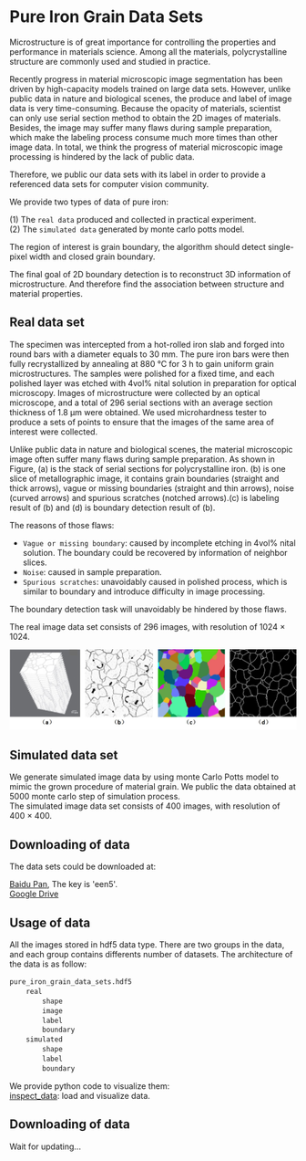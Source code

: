# Pure Iron Grain Data Sets
Microstructure is of great importance for controlling the properties and performance in materials science. Among all the materials, polycrystalline structure are commonly used and studied in practice.

Recently progress in material microscopic image segmentation has been driven by high-capacity models trained on large data sets. However, unlike public data in nature and biological scenes, the produce and label of image data is very time-consuming. Because the opacity of materials, scientist can only use serial section method to obtain the 2D images of materials. Besides, the image may suffer many flaws during sample preparation, which make the labeling process consume much more times than other image data. In total, we think the progress of material microscopic image processing is hindered by the lack of public data.

Therefore, we public our data sets with its label in order to provide a referenced data sets for computer vision community.

We provide two types of data of pure iron:

(1) The `real data` produced and collected in practical experiment.  
(2) The `simulated data` generated by monte carlo potts model.

The region of interest is grain boundary, the algorithm should detect single-pixel width and closed grain boundary.

The final goal of 2D boundary detection is to reconstruct 3D information of microstructure. And therefore find the association between structure and material properties.  

## Real data set

The specimen was intercepted from a hot-rolled iron slab and forged into round bars with a diameter equals to 30 mm. The pure iron bars were then fully recrystallized by annealing at 880 °C for 3 h to gain uniform grain microstructures. The samples were polished for a fixed time, and each polished layer was etched with 4vol% nital solution in preparation for optical microscopy. Images of microstructure were collected by an optical microscope, and a total of 296 serial sections with an average section thickness of 1.8 μm were obtained. We used microhardness tester to produce a sets of points to ensure that the images of the same area of interest were collected.

Unlike public data in nature and biological scenes, the material microscopic image often suffer many flaws during sample preparation. As shown in Figure, (a) is the stack of serial sections for polycrystalline iron. (b) is one slice of metallographic image, it contains grain boundaries (straight and thick arrows), vague or missing boundaries (straight and thin arrows), noise (curved arrows) and spurious scratches (notched arrows).(c) is labeling result of (b) and (d) is boundary detection result of (b).

The reasons of those flaws:  
* `Vague or missing boundary`: caused by incomplete etching in 4vol% nital solution. The boundary could be recovered by information of neighbor slices.  
* `Noise`: caused in sample preparation.  
* `Spurious scratches`: unavoidably caused in polished process, which is similar to boundary and introduce difficulty in image processing.

The boundary detection task will unavoidably be hindered by those flaws.

The real image data set consists of 296 images, with resolution of 1024 × 1024.

![](./explain_image/polycrystalline_iron.jpg)

## Simulated data set
We generate simulated image data by using monte Carlo Potts model to mimic the grown procedure of material grain.  We public the data obtained at 5000 monte carlo step of simulation process.  
The simulated image data set consists of 400 images, with resolution of 400 × 400.

## Downloading of data
The data sets could be downloaded at:  

[Baidu Pan](https://pan.baidu.com/s/1qNP4HPhZLsfEY7fDg79hcA), The key is 'een5'.  
[Google Drive](https://drive.google.com/open?id=1G0KekPURcOmVVnelMvkw_FF-75DMkmjo)  

## Usage of data
All the images stored in hdf5 data type. There are two groups in the data, and each group contains differents number of datasets. The architecture of the data is as follow:  
```Python
pure_iron_grain_data_sets.hdf5
    real
        shape
        image
        label
        boundary
    simulated
        shape
        label
        boundary
```

We provide python code to visualize them:  
[inspect_data](https://github.com/Keep-Passion/iron_grain_data_sets/blob/master/inspect_data.py): load and visualize data.

## Downloading of data
Wait for updating...
